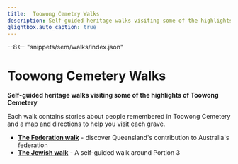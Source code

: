 ```yaml
---
title:  Toowong Cemetry Walks
description: Self-guided heritage walks visiting some of the highlights of Toowong Cemetery
glightbox.auto_caption: true  
---
```


--8<-- "snippets/sem/walks/index.json"


# Toowong Cemetery Walks

**Self-guided heritage walks visiting some of the highlights of Toowong Cemetery**

<!--
<figure markdown>
  ![State Library of Queensland's reading room, Brisbane, 1902](../assets/slq-reading-room-1902-16x9.jpg)
  <figcaption markdown>[State Library of Queensland's reading room, Brisbane, 1902](http://onesearch.slq.qld.gov.au/permalink/f/1upgmng/slq_alma21298102690002061) - State Library of Queensland. Cropped.</figcaption>
</figure>

-->

Each walk contains stories about people remembered in Toowong Cemetery and a map and directions to help you visit each grave.

<!--
- **[Dr. Lilian Cooper walk](lilian-cooper-walk.md)** - uncover the history along Lilian Cooper Drive
- **[Mount Blackall walk](mount-blackall-walk.md)** - explore some of the highlights on Mount Blackall
-->
 
- **[The Federation walk][federation-walk]** -  discover Queensland's contribution to Australia's federation
- **[The Jewish walk][jewish]** - A self-guided walk around Portion 3

<!-- links to pages or pdfs -->

[federation-walk]: federation-walk.md
[jewish]: jewish-walk.md
